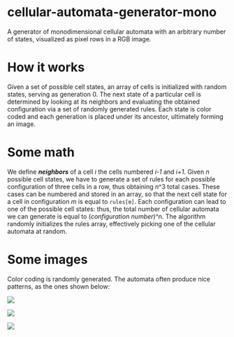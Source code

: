# cellular-automata-generator-mono
A generator of monodimensional cellular automata with an arbitrary number of states, visualized as pixel rows in a RGB image.

# How it works
Given a set of possible cell states, an array of cells is initialized with random states, serving as generation 0.
The next state of a particular cell is determined by looking at its neighbors and evaluating the obtained configuration via a set of randomly generated rules.
Each state is color coded and each generation is placed under its ancestor, ultimately forming an image.

# Some math
We define **_neighbors_** of a cell _i_ the cells numbered _i-1_ and _i+1_. Given _n_ possible cell states, we have to generate a set of rules for each possible configuration of three cells in a row, thus obtaining _n_^3 total cases.
These cases can be numbered and stored in an array, so that the next cell state for a cell in configuration _m_ is equal to `rules[m]`.
Each configuration can lead to one of the possible cell states: thus, the total number of cellular automata we can generate is equal to (_configuration number_)^n.
The algorithm randomly initializes the rules array, effectively picking one of the cellular automata at random.

# Some images

Color coding is randomly generated. The automata often produce nice patterns, as the ones shown below:

![](images/cell1)

![](images/cell2)

![](images/cell3)
